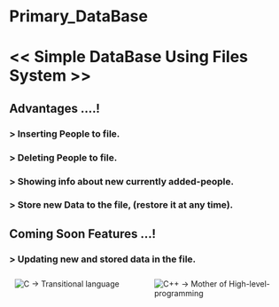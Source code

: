 #            Primary_DataBase
# << Simple DataBase Using Files System >>

## Advantages ....!
### > Inserting People to file.
### > Deleting People to file.
### > Showing info about new currently added-people.
### > Store new Data to the file, (restore it at any time).



## Coming Soon Features ...!
### > Updating new and stored data in the file.



<div style="display: flex;">
  <div style="flex: 50%; padding: 10px;"><img src="https://cdn.hackr.io/uploads/topics_svg/c.svg" alt="C -> Transitional language"></div>
  <div style="flex: 50%; padding: 10px;"><img src="https://brandslogos.com/wp-content/uploads/thumbs/c-logo-black-and-white.png" alt="C++ -> Mother of High-level-programming" style = width: auto; height: auto;></div>
</div>



